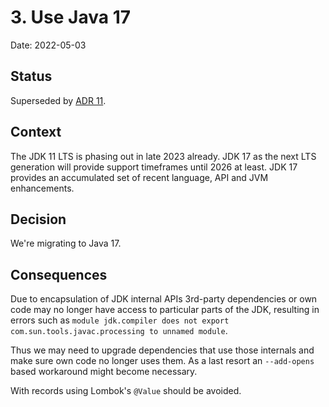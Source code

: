 # 3. Use Java 17

Date: 2022-05-03

## Status

Superseded by [ADR 11](./0011-use-java-21.md).

## Context

The JDK 11 LTS is phasing out in late 2023 already. JDK 17 as the next LTS generation will provide support timeframes until 2026 at least.
JDK 17 provides an accumulated set of recent language, API and JVM enhancements.

## Decision

We're migrating to Java 17.

## Consequences

Due to encapsulation of JDK internal APIs 3rd-party dependencies or own code may no longer have access to particular parts of the JDK,
resulting in errors such as `module jdk.compiler does not export com.sun.tools.javac.processing to unnamed module`.

Thus we may need to upgrade dependencies that use those internals and make sure own code no longer uses them.
As a last resort an `--add-opens` based workaround might become necessary.

With records using Lombok's `@Value` should be avoided.

